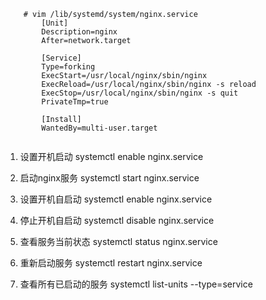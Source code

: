 ```
    # vim /lib/systemd/system/nginx.service
        [Unit]
        Description=nginx
        After=network.target
        
        [Service]
        Type=forking
        ExecStart=/usr/local/nginx/sbin/nginx
        ExecReload=/usr/local/nginx/sbin/nginx -s reload
        ExecStop=/usr/local/nginx/sbin/nginx -s quit
        PrivateTmp=true
        
        [Install]
        WantedBy=multi-user.target
	
```	
	
1. 设置开机启动
systemctl enable nginx.service

1. 启动nginx服务
systemctl start nginx.service　

1. 设置开机自启动
systemctl enable nginx.service

1. 停止开机自启动
systemctl disable nginx.service

1. 查看服务当前状态
systemctl status nginx.service

1. 重新启动服务
systemctl restart nginx.service　

1. 查看所有已启动的服务
systemctl list-units --type=service	